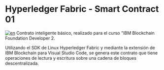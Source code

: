 # Hyperledger Fabric - Smart Contract 01
[![en](https://img.shields.io/badge/lang-en-red.svg)](https://github.com/ezebinker/contrato-01/blob/master/README.en.md)
Contrato inteligente básico, realizado para el curso "IBM Blockchain Foundation Developer 2. 

Utilizando el SDK de Linux Hyperledger Fabric y mediante la extensión de IBM Blockchain para Visual Studio Code, se genera este contrato que tiene operaciones de lectura y escritura sobre una cadena de bloques descentralizada.
